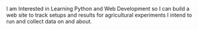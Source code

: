 I am Interested in Learning Python and Web Development so I can build a web site to track setups and results for agricultural experiments I intend to run and collect data on and about.
 
